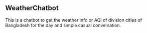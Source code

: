 ## WeatherChatbot

This is a chatbot to get the weather info or AQI of division cities of Bangladesh for the day and simple casual conversation.
